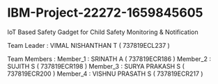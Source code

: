 # IBM-Project-22272-1659845605

IoT Based Safety Gadget for Child Safety Monitoring &amp; Notification

Team Leader : VIMAL NISHANTHAN T   ( 737819ECL237 )

Team Members :
            Member_1 : SRINATH A        ( 737819ECR186 )
            Member_2 : SUJITH S         ( 737819ECR198 )
            Member_3 : SURYA PRAKASH S  ( 737819ECR200 )
            Member_4 : VISHNU PRASATH S ( 737819ECR217 )
